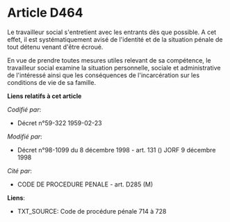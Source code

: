 # Article D464

Le travailleur social s'entretient avec les entrants dès que possible. A cet effet, il est systématiquement avisé de
l'identité et de la situation pénale de tout détenu venant d'être écroué.

En vue de prendre toutes mesures utiles relevant de sa compétence, le travailleur social examine la situation personnelle,
sociale et administrative de l'intéressé ainsi que les conséquences de l'incarcération sur les conditions de vie de sa
famille.

**Liens relatifs à cet article**

_Codifié par_:

  - Décret n°59-322 1959-02-23

_Modifié par_:

  - Décret n°98-1099 du 8 décembre 1998 - art. 131 () JORF 9 décembre 1998

_Cité par_:

  - CODE DE PROCEDURE PENALE - art. D285 (M)

**Liens**:

  - TXT_SOURCE: Code de procédure pénale 714 à 728
